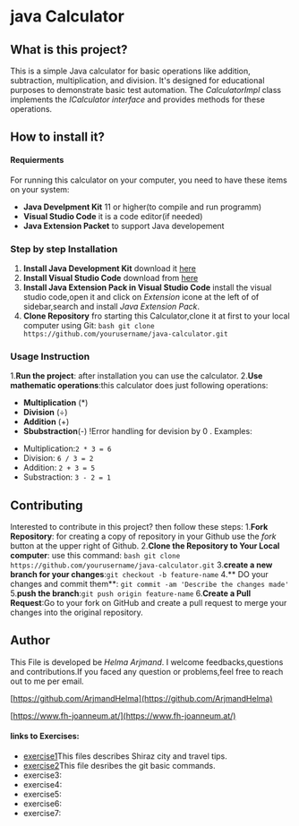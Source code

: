 # java Calculator

## What is this project?
This is a simple Java calculator for basic operations like addition, subtraction, multiplication, and division. It's designed for educational purposes to demonstrate basic test automation. The *CalculatorImpl* class implements the *ICalculator interface* and provides methods for these operations.

## How to install it?


#### Requierments
For running this calculator on your computer, you need to have these items on your system:
- **Java Develpment Kit** 11 or higher(to compile and run programm)
- **Visual Studio Code** it is a code editor(if needed)
- **Java Extension Packet** to support Java developement

### Step by step Installation
1. **Install Java Development Kit** download it [here](https://www.oracle.com/java/technologies/javase-jdk11-downloads.html)
2. **Install Visual Studio Code** download from [here](https://code.visualstudio.com/)
3. **Install Java Extension Pack in Visual Studio Code** install the visual studio code,open it and click on *Extension* icone at the left of of sidebar,search and install *Java Extension Pack*.
4. **Clone Repository** fro starting this Calculator,clone it at first to your local computer using Git:
```bash git clone https://github.com/yourusername/java-calculator.git```

### Usage Instruction
1.**Run the project**: after installation you can use the calculator.
2.**Use mathematic operations**:this calculator does just following operations:
+ **Multiplication** (*)
+ **Division** (÷)
+ **Addition** (+)
+ **Sbubstraction**(-) !Error handling for devision by 0 . 
Examples:
- Multiplication:`2 * 3 = 6` 
- Division: `6 / 3 = 2`
- Addition: `2 + 3 = 5`
- Substraction: `3 - 2 = 1`

## Contributing
Interested to contribute in this project? then follow these steps:
1.**Fork Repository**: for creating a copy of repository in your Github use the *fork* button at the upper right of Github.
2.**Clone the Repository to Your Local computer**: use this command:
```bash git clone https://github.com/yourusername/java-calculator.git```
3.**create a new branch for your changes**:```git checkout -b feature-name```
4.** DO your changes and commit them**:
```git commit -am 'Describe the changes made'```
5.**push the branch**:```git push origin feature-name```
6.**Create a Pull Request**:Go to your fork on GitHub and create a pull request to merge your changes into the original repository.

## Author
This File is developed be *Helma Arjmand*.
I welcome feedbacks,questions and contributions.If you faced any question or problems,feel free to reach out to me per email.

[https://github.com/ArjmandHelma](https://github.com/ArjmandHelma)

[https://www.fh-joanneum.at/](https://www.fh-joanneum.at/)

#### links to Exercises:
+ [exercise1](Exercise1.md)This files describes Shiraz city and travel tips.
+ [exercise2](exercise2.md)This file desribes the git basic commands.
+ exercise3:
+ exercise4:
+ exercise5:
+ exercise6:
+ exercise7:



 










   
